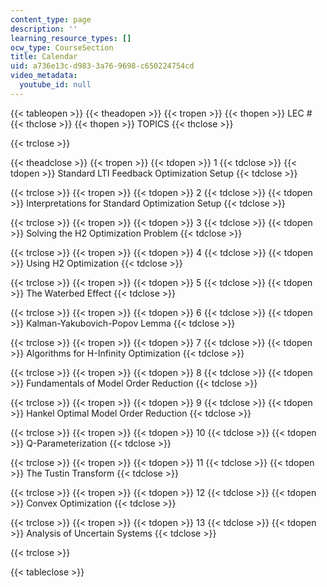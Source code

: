 ```yaml
---
content_type: page
description: ''
learning_resource_types: []
ocw_type: CourseSection
title: Calendar
uid: a736e13c-d983-3a76-9698-c650224754cd
video_metadata:
  youtube_id: null
---
```


{{< tableopen >}}
{{< theadopen >}}
{{< tropen >}}
{{< thopen >}}
LEC #
{{< thclose >}}
{{< thopen >}}
TOPICS
{{< thclose >}}

{{< trclose >}}

{{< theadclose >}}
{{< tropen >}}
{{< tdopen >}}
1
{{< tdclose >}}
{{< tdopen >}}
Standard LTI Feedback Optimization Setup
{{< tdclose >}}

{{< trclose >}}
{{< tropen >}}
{{< tdopen >}}
2
{{< tdclose >}}
{{< tdopen >}}
Interpretations for Standard Optimization Setup
{{< tdclose >}}

{{< trclose >}}
{{< tropen >}}
{{< tdopen >}}
3
{{< tdclose >}}
{{< tdopen >}}
Solving the H2 Optimization Problem
{{< tdclose >}}

{{< trclose >}}
{{< tropen >}}
{{< tdopen >}}
4
{{< tdclose >}}
{{< tdopen >}}
Using H2 Optimization
{{< tdclose >}}

{{< trclose >}}
{{< tropen >}}
{{< tdopen >}}
5
{{< tdclose >}}
{{< tdopen >}}
The Waterbed Effect
{{< tdclose >}}

{{< trclose >}}
{{< tropen >}}
{{< tdopen >}}
6
{{< tdclose >}}
{{< tdopen >}}
Kalman-Yakubovich-Popov Lemma
{{< tdclose >}}

{{< trclose >}}
{{< tropen >}}
{{< tdopen >}}
7
{{< tdclose >}}
{{< tdopen >}}
Algorithms for H-Infinity Optimization
{{< tdclose >}}

{{< trclose >}}
{{< tropen >}}
{{< tdopen >}}
8
{{< tdclose >}}
{{< tdopen >}}
Fundamentals of Model Order Reduction
{{< tdclose >}}

{{< trclose >}}
{{< tropen >}}
{{< tdopen >}}
9
{{< tdclose >}}
{{< tdopen >}}
Hankel Optimal Model Order Reduction
{{< tdclose >}}

{{< trclose >}}
{{< tropen >}}
{{< tdopen >}}
10
{{< tdclose >}}
{{< tdopen >}}
Q-Parameterization
{{< tdclose >}}

{{< trclose >}}
{{< tropen >}}
{{< tdopen >}}
11
{{< tdclose >}}
{{< tdopen >}}
The Tustin Transform
{{< tdclose >}}

{{< trclose >}}
{{< tropen >}}
{{< tdopen >}}
12
{{< tdclose >}}
{{< tdopen >}}
Convex Optimization
{{< tdclose >}}

{{< trclose >}}
{{< tropen >}}
{{< tdopen >}}
13
{{< tdclose >}}
{{< tdopen >}}
Analysis of Uncertain Systems
{{< tdclose >}}

{{< trclose >}}

{{< tableclose >}}